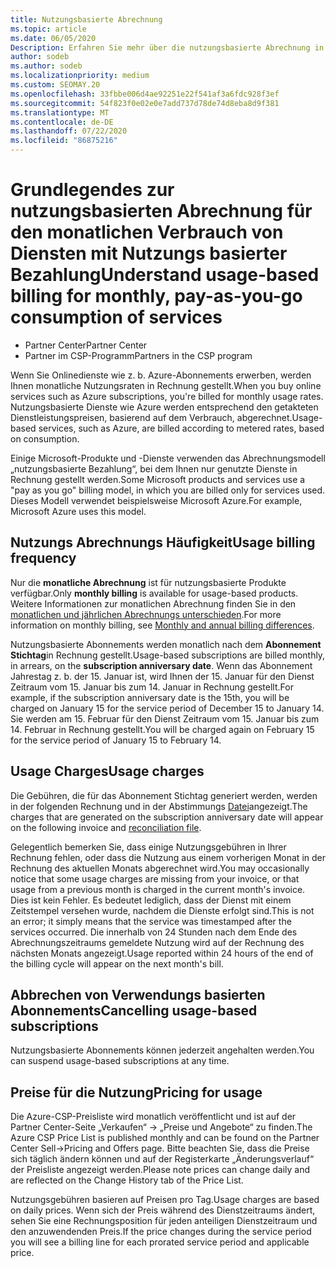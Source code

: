 ```yaml
---
title: Nutzungsbasierte Abrechnung
ms.topic: article
ms.date: 06/05/2020
Description: Erfahren Sie mehr über die nutzungsbasierte Abrechnung in Partner Center, bei der Ihnen monatliche Nutzungsgebühren in Rechnung gestellt werden.
author: sodeb
ms.author: sodeb
ms.localizationpriority: medium
ms.custom: SEOMAY.20
ms.openlocfilehash: 33fbbe006d4ae92251e22f541af3a6fdc928f3ef
ms.sourcegitcommit: 54f823f0e02e0e7add737d78de74d8eba8d9f381
ms.translationtype: MT
ms.contentlocale: de-DE
ms.lasthandoff: 07/22/2020
ms.locfileid: "86875216"
---
```

# <a name="understand-usage-based-billing-for-monthly-pay-as-you-go-consumption-of-services"></a><span data-ttu-id="b5d02-103">Grundlegendes zur nutzungsbasierten Abrechnung für den monatlichen Verbrauch von Diensten mit Nutzungs basierter Bezahlung</span><span class="sxs-lookup"><span data-stu-id="b5d02-103">Understand usage-based billing for monthly, pay-as-you-go consumption of services</span></span>

- <span data-ttu-id="b5d02-104">Partner Center</span><span class="sxs-lookup"><span data-stu-id="b5d02-104">Partner Center</span></span>
- <span data-ttu-id="b5d02-105">Partner im CSP-Programm</span><span class="sxs-lookup"><span data-stu-id="b5d02-105">Partners in the CSP program</span></span>

<span data-ttu-id="b5d02-106">Wenn Sie Onlinedienste wie z. b. Azure-Abonnements erwerben, werden Ihnen monatliche Nutzungsraten in Rechnung gestellt.</span><span class="sxs-lookup"><span data-stu-id="b5d02-106">When you buy online services such as Azure subscriptions, you're billed for monthly usage rates.</span></span> <span data-ttu-id="b5d02-107">Nutzungsbasierte Dienste wie Azure werden entsprechend den getakteten Dienstleistungspreisen, basierend auf dem Verbrauch, abgerechnet.</span><span class="sxs-lookup"><span data-stu-id="b5d02-107">Usage-based services, such as Azure, are billed according to metered rates, based on consumption.</span></span>

<span data-ttu-id="b5d02-108">Einige Microsoft-Produkte und -Dienste verwenden das Abrechnungsmodell „nutzungsbasierte Bezahlung“, bei dem Ihnen nur genutzte Dienste in Rechnung gestellt werden.</span><span class="sxs-lookup"><span data-stu-id="b5d02-108">Some Microsoft products and services use a "pay as you go" billing model, in which you are billed only for services used.</span></span> <span data-ttu-id="b5d02-109">Dieses Modell verwendet beispielsweise Microsoft Azure.</span><span class="sxs-lookup"><span data-stu-id="b5d02-109">For example, Microsoft Azure uses this model.</span></span> 

## <a name="usage-billing-frequency"></a><span data-ttu-id="b5d02-110">Nutzungs Abrechnungs Häufigkeit</span><span class="sxs-lookup"><span data-stu-id="b5d02-110">Usage billing frequency</span></span>

<span data-ttu-id="b5d02-111">Nur die **monatliche Abrechnung** ist für nutzungsbasierte Produkte verfügbar.</span><span class="sxs-lookup"><span data-stu-id="b5d02-111">Only **monthly billing** is available for usage-based products.</span></span> <span data-ttu-id="b5d02-112">Weitere Informationen zur monatlichen Abrechnung finden Sie in den [monatlichen und jährlichen Abrechnungs unterschieden](billing-annual-monthly.md).</span><span class="sxs-lookup"><span data-stu-id="b5d02-112">For more information on monthly billing, see [Monthly and annual billing differences](billing-annual-monthly.md).</span></span>

<span data-ttu-id="b5d02-113">Nutzungsbasierte Abonnements werden monatlich nach dem **Abonnement Stichtag**in Rechnung gestellt.</span><span class="sxs-lookup"><span data-stu-id="b5d02-113">Usage-based subscriptions are billed monthly, in arrears, on the **subscription anniversary date**.</span></span> <span data-ttu-id="b5d02-114">Wenn das Abonnement Jahrestag z. b. der 15. Januar ist, wird Ihnen der 15. Januar für den Dienst Zeitraum vom 15. Januar bis zum 14. Januar in Rechnung gestellt.</span><span class="sxs-lookup"><span data-stu-id="b5d02-114">For example, if the subscription anniversary date is the 15th, you will be charged on January 15 for the service period of December 15 to January 14.</span></span> <span data-ttu-id="b5d02-115">Sie werden am 15. Februar für den Dienst Zeitraum vom 15. Januar bis zum 14. Februar in Rechnung gestellt.</span><span class="sxs-lookup"><span data-stu-id="b5d02-115">You will be charged again on February 15 for the service period of January 15 to February 14.</span></span>

## <a name="usage-charges"></a><span data-ttu-id="b5d02-116">Usage Charges</span><span class="sxs-lookup"><span data-stu-id="b5d02-116">Usage charges</span></span>

<span data-ttu-id="b5d02-117">Die Gebühren, die für das Abonnement Stichtag generiert werden, werden in der folgenden Rechnung und in der Abstimmungs [Datei](usage-based-recon-files.md)angezeigt.</span><span class="sxs-lookup"><span data-stu-id="b5d02-117">The charges that are generated on the subscription anniversary date will appear on the following invoice and [reconciliation file](usage-based-recon-files.md).</span></span>

<span data-ttu-id="b5d02-118">Gelegentlich bemerken Sie, dass einige Nutzungsgebühren in Ihrer Rechnung fehlen, oder dass die Nutzung aus einem vorherigen Monat in der Rechnung des aktuellen Monats abgerechnet wird.</span><span class="sxs-lookup"><span data-stu-id="b5d02-118">You may occasionally notice that some usage charges are missing from your invoice, or that usage from a previous month is charged in the current month's invoice.</span></span> <span data-ttu-id="b5d02-119">Dies ist kein Fehler. Es bedeutet lediglich, dass der Dienst mit einem Zeitstempel versehen wurde, nachdem die Dienste erfolgt sind.</span><span class="sxs-lookup"><span data-stu-id="b5d02-119">This is not an error; it simply means that the service was timestamped after the services occurred.</span></span> <span data-ttu-id="b5d02-120">Die innerhalb von 24 Stunden nach dem Ende des Abrechnungszeitraums gemeldete Nutzung wird auf der Rechnung des nächsten Monats angezeigt.</span><span class="sxs-lookup"><span data-stu-id="b5d02-120">Usage reported within 24 hours of the end of the billing cycle will appear on the next month's bill.</span></span>

## <a name="cancelling-usage-based-subscriptions"></a><span data-ttu-id="b5d02-121">Abbrechen von Verwendungs basierten Abonnements</span><span class="sxs-lookup"><span data-stu-id="b5d02-121">Cancelling usage-based subscriptions</span></span>

<span data-ttu-id="b5d02-122">Nutzungsbasierte Abonnements können jederzeit angehalten werden.</span><span class="sxs-lookup"><span data-stu-id="b5d02-122">You can suspend usage-based subscriptions at any time.</span></span>

## <a name="pricing-for-usage"></a><span data-ttu-id="b5d02-123">Preise für die Nutzung</span><span class="sxs-lookup"><span data-stu-id="b5d02-123">Pricing for usage</span></span>

<span data-ttu-id="b5d02-124">Die Azure-CSP-Preisliste wird monatlich veröffentlicht und ist auf der Partner Center-Seite „Verkaufen“ -> „Preise und Angebote“ zu finden.</span><span class="sxs-lookup"><span data-stu-id="b5d02-124">The Azure CSP Price List is published monthly and can be found on the Partner Center Sell->Pricing and Offers page.</span></span> <span data-ttu-id="b5d02-125">Bitte beachten Sie, dass die Preise sich täglich ändern können und auf der Registerkarte „Änderungsverlauf“ der Preisliste angezeigt werden.</span><span class="sxs-lookup"><span data-stu-id="b5d02-125">Please note prices can change daily and are reflected on the Change History tab of the Price List.</span></span>

<span data-ttu-id="b5d02-126">Nutzungsgebühren basieren auf Preisen pro Tag.</span><span class="sxs-lookup"><span data-stu-id="b5d02-126">Usage charges are based on daily prices.</span></span> <span data-ttu-id="b5d02-127">Wenn sich der Preis während des Dienstzeitraums ändert, sehen Sie eine Rechnungsposition für jeden anteiligen Dienstzeitraum und den anzuwendenden Preis.</span><span class="sxs-lookup"><span data-stu-id="b5d02-127">If the price changes during the service period you will see a billing line for each prorated service period and applicable price.</span></span>
